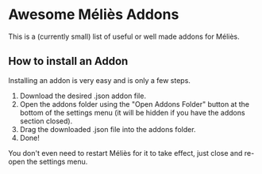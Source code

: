 # Awesome Méliès Addons

This is a (currently small) list of useful or well made addons for Méliès.

## How to install an Addon

Installing an addon is very easy and is only a few steps.

1. Download the desired .json addon file.
2. Open the addons folder using the "Open Addons Folder" button at the bottom of the settings menu (it will be hidden if you have the addons section closed). 
3. Drag the downloaded .json file into the addons folder.
4. Done!

You don't even need to restart Méliès for it to take effect, just close and re-open the settings menu.